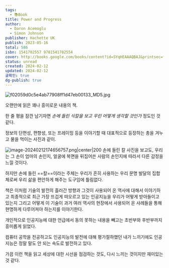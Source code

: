```yaml
---
tags:
  - 📚Book
title: Power and Progress
author:
  - Daron Acemoglu
  - Simon Johnson
publisher: Hachette UK
publish: 2023-05-16
total: 586
isbn: 1541702557 9781541702554
cover: http://books.google.com/books/content?id=SYqHEAAAQBAJ&printsec=frontcover&img=1&zoom=1&edge=curl&source=gbs_api
status: unread
created: 2024-02-12
updated: 2024-02-12
글확인: true
dg-publish: true
---
```


![f02059d0c5e4ab77908ff1d47eb00133_MD5.jpg](/img/user/kr/%EA%B8%B0%EB%A1%9D/%EB%8F%85%ED%9B%84%EA%B0%90/assets/%EA%B6%8C%EB%A0%A5%EA%B3%BC%20%EC%A7%84%EB%B3%B4%20-%20%EA%B8%B0%EC%88%A0%EA%B3%BC%20%EB%B2%88%EC%98%81%EC%9D%84%20%EB%91%98%EB%9F%AC%EC%8B%BC%20%EC%B2%9C%EB%85%84%EC%9D%98%20%EC%9F%81%ED%88%AC/image/f02059d0c5e4ab77908ff1d47eb00133_MD5.jpg)

오랜만에 읽은 꽤나 흥미로운 내용의 책.

한 줄 평을 잠깐 남기자면 *손에 들린 식칼을 보고 우린 어떻게 생각할 것인가* 정도인 것 같다.

정보의 단편성, 편향성, 또는 프레이밍 등을 이야기할 때 대표적으로 등장하는 총을 겨누고 물을 먹이는 사진과 같이.

![image-20240212174656757.png|center|200](/img/user/kr/%EA%B8%B0%EB%A1%9D/%EB%8F%85%ED%9B%84%EA%B0%90/assets/%EA%B6%8C%EB%A0%A5%EA%B3%BC%20%EC%A7%84%EB%B3%B4%20-%20%EA%B8%B0%EC%88%A0%EA%B3%BC%20%EB%B2%88%EC%98%81%EC%9D%84%20%EB%91%98%EB%9F%AC%EC%8B%BC%20%EC%B2%9C%EB%85%84%EC%9D%98%20%EC%9F%81%ED%88%AC/image-20240212174656757.png)
손에 들린 칼 사진을 보고도, 우리는 그 손이 엄마의 손인지, 얼굴에 복면을 뒤집어쓴 사람의 손인지에 따라서 다른 감정을 느낄 것이다.

하지만 손에 들린 ==칼==이라는 주체는 우리가 흔히 사용하는 우리 문명 발달의 집합체로써 우리 삶을 편안하게 해주는 도구임에 틀림없다.

책은 이처럼 기술의 발전의 흘러간 방향과 그것이 사용되어 온 역사에 대해서 이야기하고 최종적으로 최근 가장 뜨겁게 떠오르고 있는 인공지능을 우리가 어떻게 받아들이고 있는지 그리고 어떻게 이 기술이 과거 여러 역사의 현장에서 사용되어 온 사례들을 통해 현명하게 다루어져야 하는지를 이야기한다.

개인적으로 인공지능에 대한 언급에서 동의 못하는 내용을 빼고는 초반부와 후반부까지 흥미롭게 읽었다.

컴퓨터 공학을 전공하고도 인공지능의 발전에 대해 평가절하했던 내가 느끼기에도 인공지능은 정말 말도 안 되는 속도로 발전하고 있다.

가끔 이런 책을 읽고 세상에 대한 시선을 점검하는 것도, 다시 느끼는 것이지만 재미있는 것 같다.
